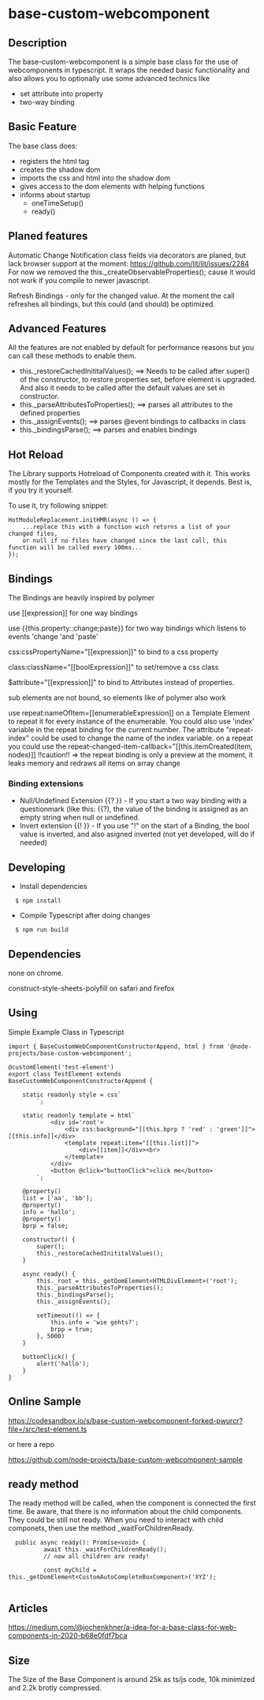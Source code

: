 # base-custom-webcomponent

## Description

The base-custom-webcomponent is a simple base class for the use of webcomponents in typescript. It wraps the needed basic functionality and also allows you to optionally use some advanced technics like
- set attribute into property 
- two-way binding

## Basic Feature
The base class does:
- registers the html tag
- creates the shadow dom
- imports the css and html into the shadow dom
- gives access to the dom elements with helping functions
- informs about startup 
  - oneTimeSetup()
  - ready()

## Planed features

Automatic Change Notification class fields via decorators are planed, but lack browser support at the moment: https://github.com/lit/lit/issues/2284
For now we removed the this._createObservableProperties(); cause it would not work if you compile to newer javascript.

Refresh Bindings - only for the changed value.
At the moment the call refreshes all bindings, but this could (and should) be optimized.

## Advanced Features

All the features are not enabled by default for performance reasons but you can call these methods to enable them. 
 - this._restoreCachedInititalValues(); ==> Needs to be called after super() of the constructor, to restore properties set, before element is upgraded. And also it needs to be called after the default values are set in constructor.
 - this._parseAttributesToProperties(); ==> parses all attributes to the defined properties
 - this._assignEvents(); ==> parses @event bindings to callbacks in class
 - this._bindingsParse(); ==> parses and enables bindings

## Hot Reload

The Library supports Hotreload of Components created with it. This works mostly for the Templates and the Styles, for Javascript, it depends. Best is, if you try it yourself.

To use it, try following snippet:

```
HotModuleReplacement.initHMR(async () => {
    ...replace this with a function wich returns a list of your changed files, 
    or null if no files have changed since the last call, this function will be called every 100ms...
});
```

## Bindings

The Bindings are heavily inspired by polymer

use [[expression]] for one way bindings

use {{this.property::change;paste}} for two way bindings which listens to events 'change 'and 'paste'

css:cssPropertyName="[[expression]]" to bind to a css property

class:className="[[boolExpression]]" to set/remove a css class

$attribute="[[expression]]" to bind to Attributes instead of properties.

sub <template></template> elements are not bound, so elements like <iron-list> of polymer also work

use repeat:nameOfItem=[[enumerableExpression]] on a Template Element to repeat it for every instance of the enumerable.
You could also use 'index' variable in the repeat binding for the current number. The attribute "repeat-index" could be used to change the name of the index variable.
on a repeat you could use the repeat-changed-item-callback="[[this.itemCreated(item, nodes)]]
!!caution!! => the repeat binding is only a preview at the moment, it leaks memory and redraws all items on array change
    
### Binding extensions

 - Null/Undefined Extension {{? }} - If you start a two way binding with a questionmark (like this: {{?), the value of the binding is assigned as an empty string when null or undefined.
 - Invert extension {{! }} - If you use "!" on the start of a Binding, the bool value is inverted, and also asigned inverted (not yet developed, will do if needed)   

## Developing

  * Install dependencies
```
  $ npm install
```

  * Compile Typescript after doing changes
```
  $ npm run build
```

## Dependencies

none on chrome.

construct-style-sheets-polyfill on safari and firefox 

## Using

Simple Example Class in Typescript

```
import { BaseCustomWebComponentConstructorAppend, html } from '@node-projects/base-custom-webcomponent';

@customElement('test-element')
export class TestElement extends BaseCustomWebComponentConstructorAppend {

    static readonly style = css`
        `;

    static readonly template = html`
            <div id='root'>
                <div css:background="[[this.bprp ? 'red' : 'green']]">[[this.info]]</div>
                <template repeat:item="[[this.list]]">
                    <div>[[item]]</div><br>
                </template>
            </div>
            <button @click="buttonClick">click me</button>
        `;
    
    @property()
    list = ['aa', 'bb'];
    @property()
    info = 'hallo';
    @property()
    bprp = false;

    constructor() {
        super();
        this._restoreCachedInititalValues();
    }

    async ready() {
        this._root = this._getDomElement<HTMLDivElement>('root');
        this._parseAttributesToProperties();
        this._bindingsParse();
        this._assignEvents();

        setTimeout(() => {
            this.info = 'wie gehts?';
            brpp = true;
        }, 5000)
    }

    buttonClick() {
        alert('hallo');
    }
}

```

## Online Sample

https://codesandbox.io/s/base-custom-webcomponent-forked-pwurcr?file=/src/test-element.ts

or here a repo

https://github.com/node-projects/base-custom-webcomponent-sample

## ready method
The ready method will be called, when the component is connected the first time. Be aware, that there is no information about the child components. They could be still not ready. When you need to interact with child componets, then use the method _waitForChildrenReady.

```
  public async ready(): Promise<void> {
          await this._waitForChildrenReady();
          // now all children are ready!
          
          const myChild = this._getDomElement<CustomAutoCompleteBoxComponent>('XYZ');
  
```

## Articles 

https://medium.com/@jochenkhner/a-idea-for-a-base-class-for-web-components-in-2020-b68e0fdf7bca

## Size

The Size of the Base Component is around 25k as ts/js code, 10k minimized and 2.2k brotly compressed.
